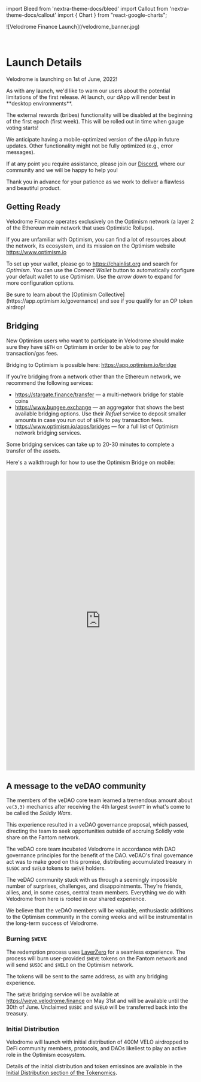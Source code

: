 import Bleed from 'nextra-theme-docs/bleed'
import Callout from 'nextra-theme-docs/callout'
import { Chart } from "react-google-charts";

<Bleed>
  ![Velodrome Finance Launch](/velodrome_banner.jpg)
</Bleed>

&nbsp;

# Launch Details

Velodrome is launching on 1st of June, 2022!

<Callout type="warning" emoji="⚠️">
  As with any launch, we'd like to warn our users about the potential limitations
  of the first release. At launch, our dApp will render best in
  **desktop environments**.
  
  The external rewards (bribes) functionality will be disabled at the beginning
  of the first epoch (first week). This will be rolled out in time when
  gauge voting starts!

  We anticipate having a mobile-optimized version of the dApp in future
  updates. Other functionality might not be fully optimized (e.g., error
  messages).

  If at any point you require assistance, please join our
  [Discord](https://discord.gg/eGgYPGczaf), where our community and we will be
  happy to help you!

  Thank you in advance for your patience as we work to deliver a flawless and
  beautiful product.
</Callout>

## Getting Ready

Velodrome Finance operates exclusively on the Optimism network (a
layer 2 of the Ethereum main network that uses Optimistic Rollups).

If you are unfamiliar with Optimism, you can find a lot of resources
about the network, its ecosystem, and its mission on the Optimism website
https://www.optimism.io

To set up your wallet, please go to https://chainlist.org and search for
_Optimism_. You can use the _Connect Wallet_ button to automatically configure
your default wallet to use Optimism. Use the _arrow down_ to expand for more
configuration options.

<Callout  emoji="🪂">
  Be sure to learn about the [Optimism
  Collective](https://app.optimism.io/governance) and see if you qualify for an
  OP token airdrop!
</Callout>

## Bridging

New Optimism users who want to participate in Velodrome should make sure they
have `$ETH` on Optimism in order to be able to pay for transaction/gas fees.

Bridging to Optimism is possible here: https://app.optimism.io/bridge

If you're bridging from a network other than the Ethereum network, we recommend the
following services:
* https://stargate.finance/transfer &mdash; a multi-network bridge for stable
   coins
* https://www.bungee.exchange &mdash; an aggregator that shows the best
   available bridging options. Use their _Refuel_ service to deposit smaller
   amounts in case you run out of `$ETH` to pay transaction fees.
 * https://www.optimism.io/apps/bridges &mdash; for a full list of Optimism
   network bridging services.

<Callout emoji="⚠️">
  Some bridging services can take up to 20-30 minutes to complete a transfer of
  the assets.
</Callout>

Here's a walkthrough for how to use the Optimism Bridge on mobile:

<Bleed>
  <iframe width="100%" height="800"
  src="https://www.youtube.com/embed/pR31stuRejg?rel=0" frameborder="0"></iframe>
</Bleed>

## A message to the veDAO community

The members of the veDAO core team learned a tremendous amount about `ve(3,3)`
mechanics after receiving the 4th largest `$veNFT` in what's come to be called the
_Solidly Wars_.

This experience resulted in a veDAO governance proposal, which passed, directing the
team to seek opportunities outside of accruing Solidly vote share on the Fantom
network.

The veDAO core team incubated Velodrome in accordance with DAO
governance principles for the benefit of the DAO. veDAO's final governance act was to make
good on this promise, distributing accumulated treasury in `$USDC` and `$VELO`
tokens to `$WEVE` holders.

The veDAO community stuck with us through a seemingly impossible number of
surprises, challenges, and disappointments. They're friends, allies, and, in
some cases, central team members. Everything we do with Velodrome from here is
rooted in our shared experience.

We believe that the veDAO members will be valuable, enthusiastic additions to
the Optimism community in the coming weeks and will be instrumental in the long-term
success of Velodrome.

### Burning `$WEVE`

The redemption process uses [LayerZero](https://layerzero.network/) for a
seamless experience. The process will burn user-provided `$WEVE` tokens on the
Fantom network and will send `$USDC` and `$VELO` on the Optimism network.

The tokens will be sent to the same address, as with any bridging experience.

The `$WEVE` bridging service will be available at https://weve.velodrome.finance
on May 31st and will be available until the 30th of June. Unclaimed `$USDC` and `$VELO` will
be transferred back into the treasury.

### Initial Distribution

Velodrome will launch with initial distribution of 400M VELO airdropped to
DeFi community members, protocols, and DAOs likeliest to play an active role in the Optimism
ecosystem.

Details of the initial distribution and token emissinos are available in the
[Initial Distribution section of the Tokenomics](/tokenomics#initial-distribution).
